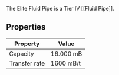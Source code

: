 The Elite Fluid Pipe is a Tier IV [[Fluid Pipe]].

## Properties
|Property|Value|
|--------|-----|
|Capacity|16.000 mB|
|Transfer rate|1600 mB/t|